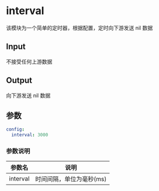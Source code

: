 # interval

该模块为一个简单的定时器，根据配置，定时向下游发送 nil 数据

## Input

不接受任何上游数据

## Output

向下游发送 nil 数据

## 参数

```yaml
config:
  interval: 3000
```

### 参数说明

|   参数名    |       说明       |
|:--------:|:--------------:|
| interval | 时间间隔，单位为毫秒(ms) |